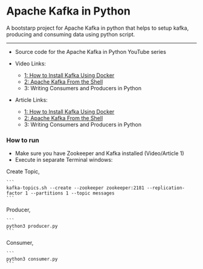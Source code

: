 # Apache Kafka in Python

A bootstarp project for Apache Kafka in python that helps to setup kafka, producing and consuming data using python script.

***
- Source code for the Apache Kafka in Python YouTube series
- Video Links:
  
    - [1: How to Install Kafka Using Docker](https://www.youtube.com/watch?v=4xFZ_iTZLTs)
    - [2: Apache Kafka From the Shell](https://www.youtube.com/watch?v=FlAlz8guJeM)
    - 3: Writing Consumers and Producers in Python
  
- Article Links:
  
    - [1: How to Install Kafka Using Docker](https://betterdatascience.com/how-to-install-apache-kafka-using-docker-the-easy-way/)
    - [2: Apache Kafka From the Shell](https://betterdatascience.com/master-the-kafka-shell-in-5-minutes-topics-producers-and-consumers-explained/)
    - 3: Writing Consumers and Producers in Python


### How to run

- Make sure you have Zookeeper and Kafka installed (Video/Article 1)
- Execute in separate Terminal windows:

Create Topic,

    ```
    kafka-topics.sh --create --zookeeper zookeeper:2181 --replication-factor 1 --partitions 1 --topic messages
    ```

Producer,

    ```
    python3 producer.py
    ```

Consumer,

    ```
    python3 consumer.py
    ```